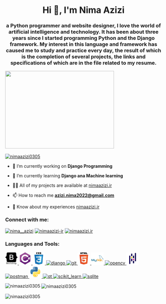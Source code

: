 <h1 align="center">Hi 👋, I'm Nima Azizi</h1>
<h3 align="center">a Python programmer and website designer, I love the world of artificial intelligence and technology. It has been about three years since I started programming Python and the Django framework. My interest in this language and framework has caused me to study and practice every day, the result of which is the completion of several projects, the links and specifications of which are in the file related to my resume.</h3>

<img src="https://nimaazizi.ir/wp-content/uploads/2023/03/photo58393828955239061682.jpg"  width="350" height="250">

<p align="left"> <a href="https://github.com/ryo-ma/github-profile-trophy"><img src="https://github-profile-trophy.vercel.app/?username=nimaazizi0305" alt="nimaazizi0305" /></a> </p>


- 🔭 I’m currently working on **Django Programming**

- 🌱 I’m currently learning **Django ana Machine learning**

- 👨‍💻 All of my projects are available at [nimaazizi.ir](nimaazizi.ir)

- 📫 How to reach me **azizi.nima2022@gmail.com**

- 📄 Know about my experiences [nimaazizi.ir](nimaazizi.ir)

<h3 align="left">Connect with me:</h3>
<p align="left">
<a href="https://twitter.com/nima__azizi" target="blank"><img align="center" src="https://raw.githubusercontent.com/rahuldkjain/github-profile-readme-generator/master/src/images/icons/Social/twitter.svg" alt="nima__azizi" height="30" width="40" /></a>
<a href="https://linkedin.com/in/nimaazizi-ir" target="blank"><img align="center" src="https://raw.githubusercontent.com/rahuldkjain/github-profile-readme-generator/master/src/images/icons/Social/linked-in-alt.svg" alt="nimaazizi-ir" height="30" width="40" /></a>
<a href="https://instagram.com/nimaazizi.ir" target="blank"><img align="center" src="https://raw.githubusercontent.com/rahuldkjain/github-profile-readme-generator/master/src/images/icons/Social/instagram.svg" alt="nimaazizi.ir" height="30" width="40" /></a>
</p>

<h3 align="left">Languages and Tools:</h3>
<p align="left"> <a href="https://getbootstrap.com" target="_blank" rel="noreferrer"> <img src="https://raw.githubusercontent.com/devicons/devicon/master/icons/bootstrap/bootstrap-plain-wordmark.svg" alt="bootstrap" width="40" height="40"/> </a> <a href="https://www.w3schools.com/cs/" target="_blank" rel="noreferrer"> <img src="https://raw.githubusercontent.com/devicons/devicon/master/icons/csharp/csharp-original.svg" alt="csharp" width="40" height="40"/> </a> <a href="https://www.w3schools.com/css/" target="_blank" rel="noreferrer"> <img src="https://raw.githubusercontent.com/devicons/devicon/master/icons/css3/css3-original-wordmark.svg" alt="css3" width="40" height="40"/> </a> <a href="https://www.djangoproject.com/" target="_blank" rel="noreferrer"> <img src="https://cdn.worldvectorlogo.com/logos/django.svg" alt="django" width="40" height="40"/> </a> <a href="https://git-scm.com/" target="_blank" rel="noreferrer"> <img src="https://www.vectorlogo.zone/logos/git-scm/git-scm-icon.svg" alt="git" width="40" height="40"/> </a> <a href="https://www.w3.org/html/" target="_blank" rel="noreferrer"> <img src="https://raw.githubusercontent.com/devicons/devicon/master/icons/html5/html5-original-wordmark.svg" alt="html5" width="40" height="40"/> </a> <a href="https://www.mysql.com/" target="_blank" rel="noreferrer"> <img src="https://raw.githubusercontent.com/devicons/devicon/master/icons/mysql/mysql-original-wordmark.svg" alt="mysql" width="40" height="40"/> </a> <a href="https://opencv.org/" target="_blank" rel="noreferrer"> <img src="https://www.vectorlogo.zone/logos/opencv/opencv-icon.svg" alt="opencv" width="40" height="40"/> </a> <a href="https://pandas.pydata.org/" target="_blank" rel="noreferrer"> <img src="https://raw.githubusercontent.com/devicons/devicon/2ae2a900d2f041da66e950e4d48052658d850630/icons/pandas/pandas-original.svg" alt="pandas" width="40" height="40"/> </a> <a href="https://postman.com" target="_blank" rel="noreferrer"> <img src="https://www.vectorlogo.zone/logos/getpostman/getpostman-icon.svg" alt="postman" width="40" height="40"/> </a> <a href="https://www.python.org" target="_blank" rel="noreferrer"> <img src="https://raw.githubusercontent.com/devicons/devicon/master/icons/python/python-original.svg" alt="python" width="40" height="40"/> </a> <a href="https://www.qt.io/" target="_blank" rel="noreferrer"> <img src="https://upload.wikimedia.org/wikipedia/commons/0/0b/Qt_logo_2016.svg" alt="qt" width="40" height="40"/> </a> <a href="https://scikit-learn.org/" target="_blank" rel="noreferrer"> <img src="https://upload.wikimedia.org/wikipedia/commons/0/05/Scikit_learn_logo_small.svg" alt="scikit_learn" width="40" height="40"/> </a> <a href="https://www.sqlite.org/" target="_blank" rel="noreferrer"> <img src="https://www.vectorlogo.zone/logos/sqlite/sqlite-icon.svg" alt="sqlite" width="40" height="40"/> </a> </p>

<p><img align="left" src="https://github-readme-stats.vercel.app/api/top-langs?username=nimaazizi0305&show_icons=true&locale=en&layout=compact" alt="nimaazizi0305" /></p>

<p>&nbsp;<img align="center" src="https://github-readme-stats.vercel.app/api?username=nimaazizi0305&show_icons=true&locale=en" alt="nimaazizi0305" /></p>

<p><img align="center" src="https://github-readme-streak-stats.herokuapp.com/?user=nimaazizi0305&" alt="nimaazizi0305" /></p>

